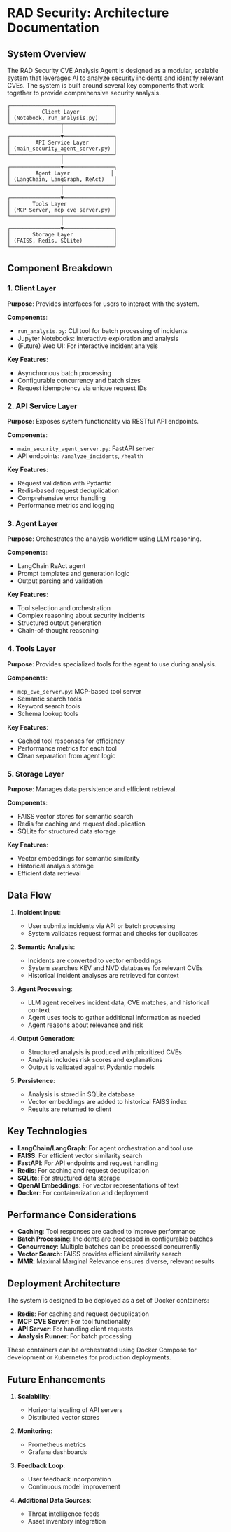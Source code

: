 # RAD Security: Architecture Documentation

## System Overview

The RAD Security CVE Analysis Agent is designed as a modular, scalable system that leverages AI to analyze security incidents and identify relevant CVEs. The system is built around several key components that work together to provide comprehensive security analysis.

```
┌─────────────────────────────────┐
│          Client Layer           │
│ (Notebook, run_analysis.py)     │
└────────────────┬────────────────┘
                 │
┌────────────────▼────────────────┐
│        API Service Layer        │
│ (main_security_agent_server.py) │
└────────────────┬────────────────┘
                 │
┌────────────────▼────────────────┐
│        Agent Layer             │
│ (LangChain, LangGraph, ReAct)   │
└────────────────┬────────────────┘
                 │
┌────────────────▼────────────────┐
│       Tools Layer               │
│ (MCP Server, mcp_cve_server.py) │
└────────────────┬────────────────┘
                 │
┌────────────────▼────────────────┐
│       Storage Layer             │
│ (FAISS, Redis, SQLite)          │
└─────────────────────────────────┘
```

## Component Breakdown

### 1. Client Layer

**Purpose**: Provides interfaces for users to interact with the system.

**Components**:
- `run_analysis.py`: CLI tool for batch processing of incidents
- Jupyter Notebooks: Interactive exploration and analysis
- (Future) Web UI: For interactive incident analysis

**Key Features**:
- Asynchronous batch processing
- Configurable concurrency and batch sizes
- Request idempotency via unique request IDs

### 2. API Service Layer

**Purpose**: Exposes system functionality via RESTful API endpoints.

**Components**:
- `main_security_agent_server.py`: FastAPI server
- API endpoints: `/analyze_incidents`, `/health`

**Key Features**:
- Request validation with Pydantic
- Redis-based request deduplication
- Comprehensive error handling
- Performance metrics and logging

### 3. Agent Layer

**Purpose**: Orchestrates the analysis workflow using LLM reasoning.

**Components**:
- LangChain ReAct agent
- Prompt templates and generation logic
- Output parsing and validation

**Key Features**:
- Tool selection and orchestration
- Complex reasoning about security incidents
- Structured output generation
- Chain-of-thought reasoning

### 4. Tools Layer

**Purpose**: Provides specialized tools for the agent to use during analysis.

**Components**:
- `mcp_cve_server.py`: MCP-based tool server
- Semantic search tools
- Keyword search tools
- Schema lookup tools

**Key Features**:
- Cached tool responses for efficiency
- Performance metrics for each tool
- Clean separation from agent logic

### 5. Storage Layer

**Purpose**: Manages data persistence and efficient retrieval.

**Components**:
- FAISS vector stores for semantic search
- Redis for caching and request deduplication
- SQLite for structured data storage

**Key Features**:
- Vector embeddings for semantic similarity
- Historical analysis storage
- Efficient data retrieval

## Data Flow

1. **Incident Input**:
   - User submits incidents via API or batch processing
   - System validates request format and checks for duplicates

2. **Semantic Analysis**:
   - Incidents are converted to vector embeddings
   - System searches KEV and NVD databases for relevant CVEs
   - Historical incident analyses are retrieved for context

3. **Agent Processing**:
   - LLM agent receives incident data, CVE matches, and historical context
   - Agent uses tools to gather additional information as needed
   - Agent reasons about relevance and risk

4. **Output Generation**:
   - Structured analysis is produced with prioritized CVEs
   - Analysis includes risk scores and explanations
   - Output is validated against Pydantic models

5. **Persistence**:
   - Analysis is stored in SQLite database
   - Vector embeddings are added to historical FAISS index
   - Results are returned to client

## Key Technologies

- **LangChain/LangGraph**: For agent orchestration and tool use
- **FAISS**: For efficient vector similarity search
- **FastAPI**: For API endpoints and request handling
- **Redis**: For caching and request deduplication
- **SQLite**: For structured data storage
- **OpenAI Embeddings**: For vector representations of text
- **Docker**: For containerization and deployment

## Performance Considerations

- **Caching**: Tool responses are cached to improve performance
- **Batch Processing**: Incidents are processed in configurable batches
- **Concurrency**: Multiple batches can be processed concurrently
- **Vector Search**: FAISS provides efficient similarity search
- **MMR**: Maximal Marginal Relevance ensures diverse, relevant results

## Deployment Architecture

The system is designed to be deployed as a set of Docker containers:

- **Redis**: For caching and request deduplication
- **MCP CVE Server**: For tool functionality
- **API Server**: For handling client requests
- **Analysis Runner**: For batch processing

These containers can be orchestrated using Docker Compose for development or Kubernetes for production deployments.

## Future Enhancements

1. **Scalability**: 
   - Horizontal scaling of API servers
   - Distributed vector stores

2. **Monitoring**:
   - Prometheus metrics
   - Grafana dashboards

3. **Feedback Loop**:
   - User feedback incorporation
   - Continuous model improvement

4. **Additional Data Sources**:
   - Threat intelligence feeds
   - Asset inventory integration 